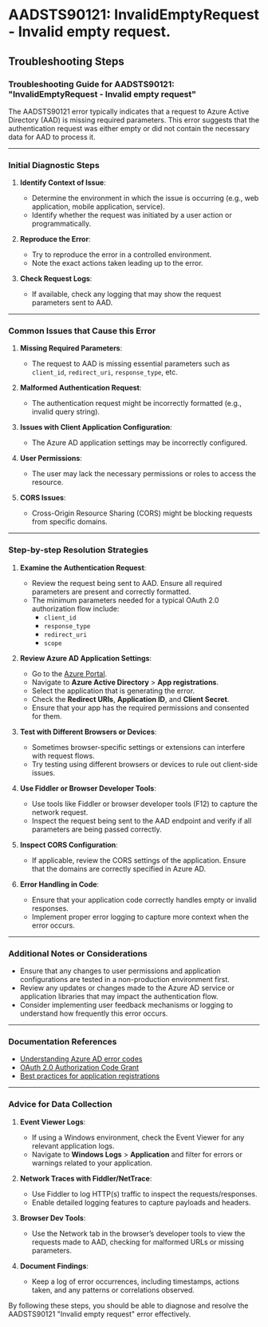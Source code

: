 # AADSTS90121: InvalidEmptyRequest - Invalid empty request.


## Troubleshooting Steps
### Troubleshooting Guide for AADSTS90121: "InvalidEmptyRequest - Invalid empty request"

The AADSTS90121 error typically indicates that a request to Azure Active Directory (AAD) is missing required parameters. This error suggests that the authentication request was either empty or did not contain the necessary data for AAD to process it.

---

### Initial Diagnostic Steps

1. **Identify Context of Issue**:
   - Determine the environment in which the issue is occurring (e.g., web application, mobile application, service).
   - Identify whether the request was initiated by a user action or programmatically.

2. **Reproduce the Error**:
   - Try to reproduce the error in a controlled environment. 
   - Note the exact actions taken leading up to the error.

3. **Check Request Logs**:
   - If available, check any logging that may show the request parameters sent to AAD.

---

### Common Issues that Cause this Error

1. **Missing Required Parameters**:
   - The request to AAD is missing essential parameters such as `client_id`, `redirect_uri`, `response_type`, etc.

2. **Malformed Authentication Request**:
   - The authentication request might be incorrectly formatted (e.g., invalid query string).

3. **Issues with Client Application Configuration**:
   - The Azure AD application settings may be incorrectly configured.

4. **User Permissions**:
   - The user may lack the necessary permissions or roles to access the resource.

5. **CORS Issues**:
   - Cross-Origin Resource Sharing (CORS) might be blocking requests from specific domains.

---

### Step-by-step Resolution Strategies

1. **Examine the Authentication Request**:
   - Review the request being sent to AAD. Ensure all required parameters are present and correctly formatted.
   - The minimum parameters needed for a typical OAuth 2.0 authorization flow include:
     - `client_id`
     - `response_type`
     - `redirect_uri`
     - `scope`

2. **Review Azure AD Application Settings**:
   - Go to the [Azure Portal](https://portal.azure.com/).
   - Navigate to **Azure Active Directory** > **App registrations**.
   - Select the application that is generating the error.
   - Check the **Redirect URIs**, **Application ID**, and **Client Secret**.
   - Ensure that your app has the required permissions and consented for them.

3. **Test with Different Browsers or Devices**:
   - Sometimes browser-specific settings or extensions can interfere with request flows.
   - Try testing using different browsers or devices to rule out client-side issues.

4. **Use Fiddler or Browser Developer Tools**:
   - Use tools like Fiddler or browser developer tools (F12) to capture the network request.
   - Inspect the request being sent to the AAD endpoint and verify if all parameters are being passed correctly.

5. **Inspect CORS Configuration**:
   - If applicable, review the CORS settings of the application. Ensure that the domains are correctly specified in Azure AD.

6. **Error Handling in Code**:
   - Ensure that your application code correctly handles empty or invalid responses.
   - Implement proper error logging to capture more context when the error occurs.

---

### Additional Notes or Considerations

- Ensure that any changes to user permissions and application configurations are tested in a non-production environment first.
- Review any updates or changes made to the Azure AD service or application libraries that may impact the authentication flow.
- Consider implementing user feedback mechanisms or logging to understand how frequently this error occurs.

---

### Documentation References

- [Understanding Azure AD error codes](https://learn.microsoft.com/en-us/azure/active-directory/develop/active-directory-error-codes)
- [OAuth 2.0 Authorization Code Grant](https://learn.microsoft.com/en-us/azure/active-directory/develop/v2-oauth2-auth-code-flow)
- [Best practices for application registrations](https://learn.microsoft.com/en-us/azure/active-directory/develop/best-practices-application-registration)

---

### Advice for Data Collection

1. **Event Viewer Logs**:
   - If using a Windows environment, check the Event Viewer for any relevant application logs.
   - Navigate to **Windows Logs** > **Application** and filter for errors or warnings related to your application.

2. **Network Traces with Fiddler/NetTrace**:
   - Use Fiddler to log HTTP(s) traffic to inspect the requests/responses.
   - Enable detailed logging features to capture payloads and headers.

3. **Browser Dev Tools**:
   - Use the Network tab in the browser’s developer tools to view the requests made to AAD, checking for malformed URLs or missing parameters.

4. **Document Findings**:
   - Keep a log of error occurrences, including timestamps, actions taken, and any patterns or correlations observed.

By following these steps, you should be able to diagnose and resolve the AADSTS90121 "Invalid empty request" error effectively.